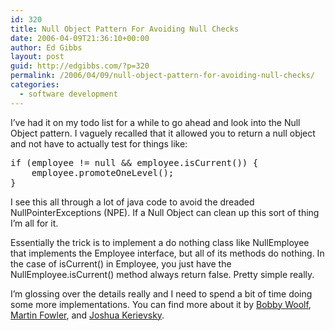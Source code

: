 ```yaml
---
id: 320
title: Null Object Pattern For Avoiding Null Checks
date: 2006-04-09T21:36:10+00:00
author: Ed Gibbs
layout: post
guid: http://edgibbs.com/?p=320
permalink: /2006/04/09/null-object-pattern-for-avoiding-null-checks/
categories:
  - software development
---
```

I&#8217;ve had it on my todo list for a while to go ahead and look into the Null Object pattern. I vaguely recalled that it allowed you to return a null object and not have to actually test for things like:

<pre>if (employee != null && employee.isCurrent()) {
	employee.promoteOneLevel();
}
</pre>

I see this all through a lot of java code to avoid the dreaded NullPointerExceptions (NPE). If a Null Object can clean up this sort of thing I&#8217;m all for it.

Essentially the trick is to implement a do nothing class like NullEmployee that implements the Employee interface, but all of its methods do nothing. In the case of isCurrent() in Employee, you just have the NullEmployee.isCurrent() method always return false. Pretty simple really.

I&#8217;m glossing over the details really and I need to spend a bit of time doing some more implementations. You can find more about it by [Bobby Woolf](http://web.comlab.ox.ac.uk/oucl/work/jeremy.gibbons/dpa/nullobject.pdf), [Martin Fowler](www), and [Joshua Kerievsky](http://today.java.net/today/2004/12/10/refactor.pdf).